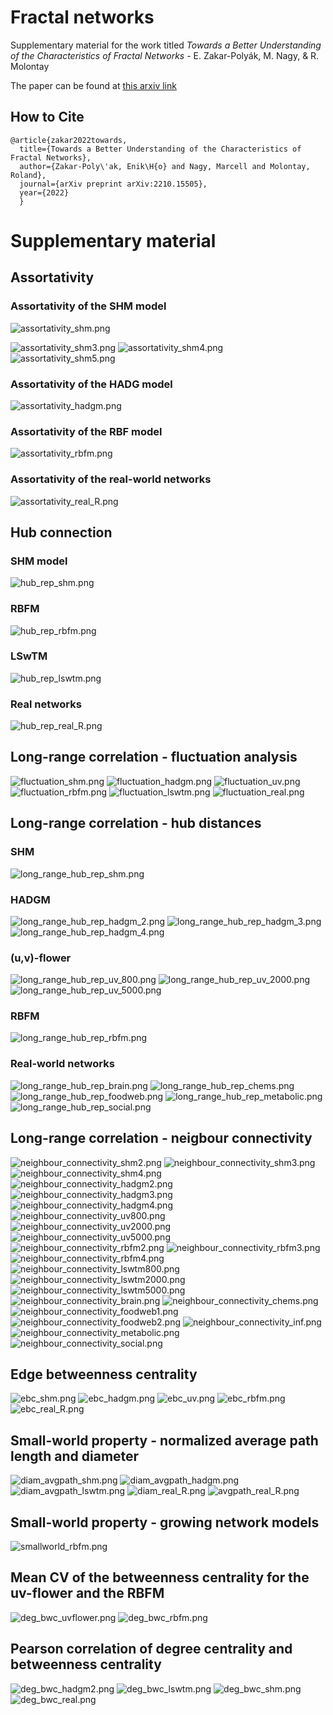 # Fractal networks
Supplementary material for the work titled *Towards a Better Understanding of the Characteristics of Fractal Networks* - E. Zakar-Polyák, M. Nagy, & R. Molontay


The paper can be found at [this arxiv link](https://arxiv.org/abs/2212.03120)

## How to Cite
```
@article{zakar2022towards,
  title={Towards a Better Understanding of the Characteristics of Fractal Networks},
  author={Zakar-Poly\'ak, Enik\H{o} and Nagy, Marcell and Molontay, Roland},
  journal={arXiv preprint arXiv:2210.15505},
  year={2022}
  }
```


# Supplementary material

## Assortativity

### Assortativity of the SHM model
![assortativity_shm.png](supplementary%20figures/assortativity_shm.png)

![assortativity_shm3.png](supplementary%20figures/shm_3.png)
![assortativity_shm4.png](supplementary%20figures/shm_4.png)
![assortativity_shm5.png](supplementary%20figures/shm_5.png)

### Assortativity of the HADG model
![assortativity_hadgm.png](supplementary%20figures/assortativity_hadgm.png)

### Assortativity of the RBF model
![assortativity_rbfm.png](supplementary%20figures/assortativity_rbfm.png)

### Assortativity of the real-world networks
![assortativity_real_R.png](supplementary%20figures/assortativity_real_R.png)

## Hub connection
### SHM model
![hub_rep_shm.png](supplementary%20figures/hub_rep_shm.png)
### RBFM 
![hub_rep_rbfm.png](supplementary%20figures/hub_rep_rbfm.png)
### LSwTM
![hub_rep_lswtm.png](supplementary%20figures/hub_rep_lswtm.png)

### Real networks
![hub_rep_real_R.png](supplementary%20figures/hub_rep_real_R.png)

## Long-range correlation - fluctuation analysis
![fluctuation_shm.png](supplementary%20figures/fluctuation_shm.png)
![fluctuation_hadgm.png](supplementary%20figures/fluctuation_hadgm.png)
![fluctuation_uv.png](supplementary%20figures/fluctuation_uv.png)
![fluctuation_rbfm.png](supplementary%20figures/fluctuation_rbfm.png)
![fluctuation_lswtm.png](supplementary%20figures/fluctuation_lswtm.png)
![fluctuation_real.png](supplementary%20figures/fluctuation_real.png)

## Long-range correlation - hub distances

### SHM
![long_range_hub_rep_shm.png](supplementary%20figures/long_range_hub_rep_shm.png)

### HADGM
![long_range_hub_rep_hadgm_2.png](supplementary%20figures/long_range_hub_rep_hadgm_2.png)
![long_range_hub_rep_hadgm_3.png](supplementary%20figures/long_range_hub_rep_hadgm_3.png)
![long_range_hub_rep_hadgm_4.png](supplementary%20figures/long_range_hub_rep_hadgm_4.png)

### (u,v)-flower
![long_range_hub_rep_uv_800.png](supplementary%20figures/long_range_hub_rep_uv_800.png)
![long_range_hub_rep_uv_2000.png](supplementary%20figures/long_range_hub_rep_uv_2000.png)
![long_range_hub_rep_uv_5000.png](supplementary%20figures/long_range_hub_rep_uv_5000.png)

### RBFM
![long_range_hub_rep_rbfm.png](supplementary%20figures/long_range_hub_rep_rbfm.png)

### Real-world networks
![long_range_hub_rep_brain.png](supplementary%20figures/long_range_hub_rep_brain.png)
![long_range_hub_rep_chems.png](supplementary%20figures/long_range_hub_rep_chems.png)
![long_range_hub_rep_foodweb.png](supplementary%20figures/long_range_hub_rep_foodweb.png)
![long_range_hub_rep_metabolic.png](supplementary%20figures/long_range_hub_rep_metabolic.png)
![long_range_hub_rep_social.png](supplementary%20figures/long_range_hub_rep_social.png)

## Long-range correlation - neigbour connectivity
![neighbour_connectivity_shm2.png](supplementary%20figures/neighbour_connectivity_shm2.png)
![neighbour_connectivity_shm3.png](supplementary%20figures/neighbour_connectivity_shm3.png)
![neighbour_connectivity_shm4.png](supplementary%20figures/neighbour_connectivity_shm4.png)
![neighbour_connectivity_hadgm2.png](supplementary%20figures/neighbour_connectivity_hadgm2.png)
![neighbour_connectivity_hadgm3.png](supplementary%20figures/neighbour_connectivity_hadgm3.png)
![neighbour_connectivity_hadgm4.png](supplementary%20figures/neighbour_connectivity_hadgm4.png)
![neighbour_connectivity_uv800.png](supplementary%20figures/neighbour_connectivity_uv800.png)
![neighbour_connectivity_uv2000.png](supplementary%20figures/neighbour_connectivity_uv2000.png)
![neighbour_connectivity_uv5000.png](supplementary%20figures/neighbour_connectivity_uv5000.png)
![neighbour_connectivity_rbfm2.png](supplementary%20figures/neighbour_connectivity_rbfm2.png)
![neighbour_connectivity_rbfm3.png](supplementary%20figures/neighbour_connectivity_rbfm3.png)
![neighbour_connectivity_rbfm4.png](supplementary%20figures/neighbour_connectivity_rbfm4.png)
![neighbour_connectivity_lswtm800.png](supplementary%20figures/neighbour_connectivity_lswtm800.png)
![neighbour_connectivity_lswtm2000.png](supplementary%20figures/neighbour_connectivity_lswtm2000.png)
![neighbour_connectivity_lswtm5000.png](supplementary%20figures/neighbour_connectivity_lswtm5000.png)
![neighbour_connectivity_brain.png](supplementary%20figures/neighbour_connectivity_brain.png)
![neighbour_connectivity_chems.png](supplementary%20figures/neighbour_connectivity_chems.png)
![neighbour_connectivity_foodweb1.png](supplementary%20figures/neighbour_connectivity_foodweb1.png)
![neighbour_connectivity_foodweb2.png](supplementary%20figures/neighbour_connectivity_foodweb2.png)
![neighbour_connectivity_inf.png](supplementary%20figures/neighbour_connectivity_inf.png)
![neighbour_connectivity_metabolic.png](supplementary%20figures/neighbour_connectivity_metabolic.png)
![neighbour_connectivity_social.png](supplementary%20figures/neighbour_connectivity_social.png)

## Edge betweenness centrality
![ebc_shm.png](supplementary%20figures/ebc_shm.png)
![ebc_hadgm.png](supplementary%20figures/ebc_hadgm.png)
![ebc_uv.png](supplementary%20figures/ebc_uv.png)
![ebc_rbfm.png](supplementary%20figures/ebc_rbfm.png)
![ebc_real_R.png](supplementary%20figures/ebc_real_R.png)

## Small-world property - normalized average path length and diameter
![diam_avgpath_shm.png](supplementary%20figures/diam_avgpath_shm.png)
![diam_avgpath_hadgm.png](supplementary%20figures/diam_avgpath_hadgm.png)
![diam_avgpath_lswtm.png](supplementary%20figures/diam_avgpath_lswtm.png)
![diam_real_R.png](supplementary%20figures/diam_real_R.png)
![avgpath_real_R.png](supplementary%20figures/avgpath_real_R.png)

## Small-world property - growing network models
![smallworld_rbfm.png](supplementary%20figures/smallworld_rbfm.png)

## Mean CV of the betweenness centrality for the uv-flower and the RBFM
![deg_bwc_uvflower.png](supplementary%20figures/deg_bwc_cv_uvflower.png)
![deg_bwc_rbfm.png](supplementary%20figures/deg_bwc_cv_rbfm.png)

## Pearson correlation of degree centrality and betweenness centrality
![deg_bwc_hadgm2.png](supplementary%20figures/deg_bwc_hadgm2.png)
![deg_bwc_lswtm.png](supplementary%20figures/deg_bwc_mixture.png)
![deg_bwc_shm.png](supplementary%20figures/deg_bwc_shm.png)
![deg_bwc_real.png](supplementary%20figures/deg_bwc_real.png)
